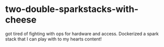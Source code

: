 # two-double-sparkstacks-with-cheese
got tired of fighting with ops for hardware and access.  Dockerized a spark stack that I can play with to my hearts content!
